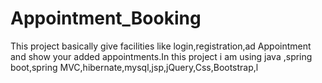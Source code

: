 # Appointment_Booking
This project basically give facilities like login,registration,ad Appointment and show your added appointments.In this project i am using java ,spring boot,spring MVC,hibernate,mysql,jsp,jQuery,Css,Bootstrap,l
